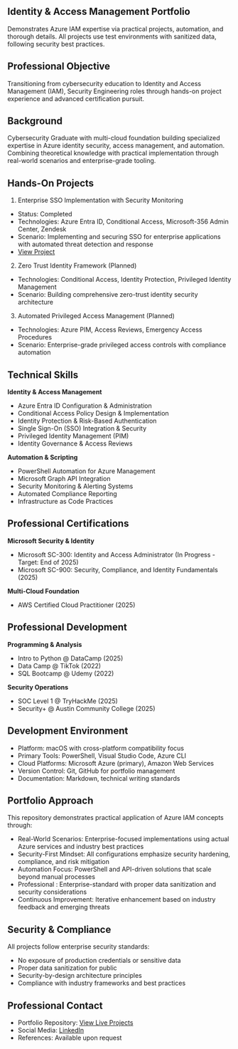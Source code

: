 ## Identity & Access Management Portfolio
Demonstrates Azure IAM expertise via practical projects, automation, and thorough details. All projects use test environments with sanitized data, following security best practices.

## Professional Objective
Transitioning from cybersecurity education to Identity and Access Management (IAM), Security Engineering roles through hands-on project experience and advanced certification pursuit.

## Background
Cybersecurity Graduate with multi-cloud foundation building specialized expertise in Azure identity security, access management, and automation. Combining theoretical knowledge with practical implementation through real-world scenarios and enterprise-grade tooling.

## Hands-On Projects
1. Enterprise SSO Implementation with Security Monitoring
- Status: Completed
- Technologies: Azure Entra ID, Conditional Access, Microsoft-356 Admin Center, Zendesk
- Scenario: Implementing and securing SSO for enterprise applications with automated threat detection and response
- [View Project](./Projects/01-enterprise-sso/)


2. Zero Trust Identity Framework (Planned)
- Technologies: Conditional Access, Identity Protection, Privileged Identity Management
- Scenario: Building comprehensive zero-trust identity security architecture
  

3. Automated Privileged Access Management (Planned)
- Technologies: Azure PIM, Access Reviews, Emergency Access Procedures
- Scenario: Enterprise-grade privileged access controls with compliance automation

## Technical Skills
**Identity & Access Management**
- Azure Entra ID Configuration & Administration
- Conditional Access Policy Design & Implementation
- Identity Protection & Risk-Based Authentication
- Single Sign-On (SSO) Integration & Security
- Privileged Identity Management (PIM)
- Identity Governance & Access Reviews

**Automation & Scripting**
- PowerShell Automation for Azure Management
- Microsoft Graph API Integration
- Security Monitoring & Alerting Systems
- Automated Compliance Reporting
- Infrastructure as Code Practices
  
## Professional Certifications
**Microsoft Security & Identity**
- Microsoft SC-300: Identity and Access Administrator (In Progress - Target: End of 2025)
- Microsoft SC-900: Security, Compliance, and Identity Fundamentals (2025)

**Multi-Cloud Foundation**
- AWS Certified Cloud Practitioner (2025)

## Professional Development
**Programming & Analysis**
- Intro to Python @ DataCamp (2025)
- Data Camp @ TikTok (2022)
- SQL Bootcamp @ Udemy (2022)
  
**Security Operations**
- SOC Level 1 @ TryHackMe (2025)
- Security+ @ Austin Community College (2025)

## Development Environment
- Platform: macOS with cross-platform compatibility focus
- Primary Tools: PowerShell, Visual Studio Code, Azure CLI
- Cloud Platforms: Microsoft Azure (primary), Amazon Web Services
- Version Control: Git, GitHub for portfolio management
- Documentation: Markdown, technical writing standards

## Portfolio Approach
This repository demonstrates practical application of Azure IAM concepts through:

- Real-World Scenarios: Enterprise-focused implementations using actual Azure services and industry best practices
- Security-First Mindset: All configurations emphasize security hardening, compliance, and risk mitigation
- Automation Focus: PowerShell and API-driven solutions that scale beyond manual processes
- Professional : Enterprise-standard  with proper data sanitization and security considerations
- Continuous Improvement: Iterative enhancement based on industry feedback and emerging threats

## Security & Compliance
All projects follow enterprise security standards:

- No exposure of production credentials or sensitive data
- Proper data sanitization for public 
- Security-by-design architecture principles
- Compliance with industry frameworks and best practices
  
## Professional Contact
- Portfolio Repository: [View Live Projects](https://github.com/cama17/azure-iam-portfolio)
- Social Media: [LinkedIn](https://www.linkedin.com/in/mcguinnesscraig/)
- References: Available upon request
  
